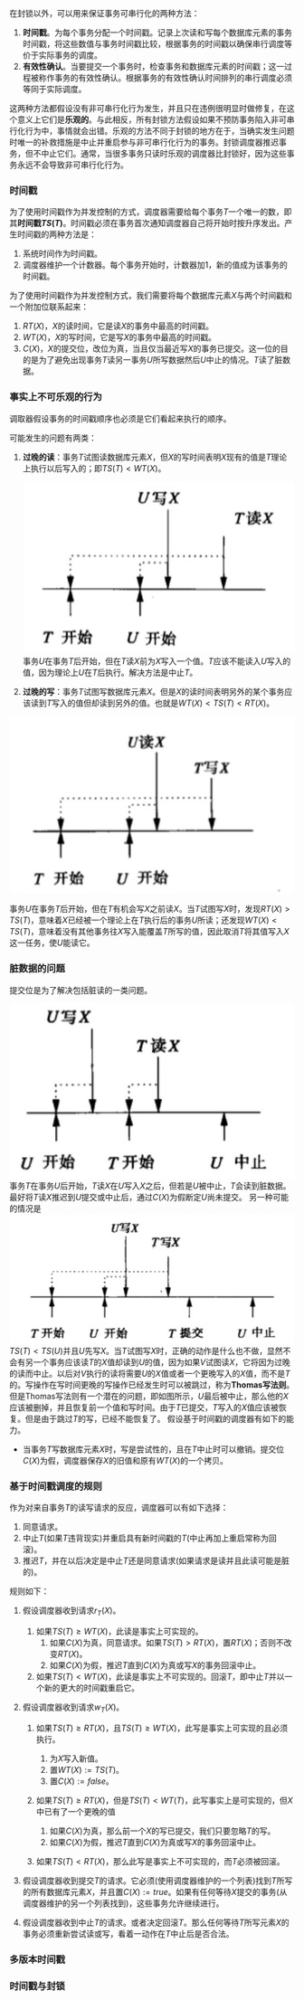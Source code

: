 在封锁以外，可以用来保证事务可串行化的两种方法：

1. **时间戳**。为每个事务分配一个时间戳。记录上次读和写每个数据库元素的事务时间戳，将这些数值与事务时间戳比较，根据事务的时间戳以确保串行调度等价于实际事务的调度。
2. **有效性确认**。当要提交一个事务时，检查事务和数据库元素的时间戳；这一过程被称作事务的有效性确认。根据事务的有效性确认时间排列的串行调度必须等同于实际调度。

这两种方法都假设没有非可串行化行为发生，并且只在违例很明显时做修复，在这个意义上它们是**乐观的**。与此相反，所有封锁方法假设如果不预防事务陷入非可串行化行为中，事情就会出错。乐观的方法不同于封锁的地方在于，当确实发生问题时唯一的补救措施是中止并重启参与非可串行化行为的事务。封锁调度器推迟事务，但不中止它们。通常，当很多事务只读时乐观的调度器比封锁好，因为这些事务永远不会导致非可串行化行为。

### 时间戳

为了使用时间戳作为并发控制的方式，调度器需要给每个事务$T$一个唯一的数，即其**时间戳$TS(T)$**。时间戳必须在事务首次通知调度器自己将开始时按升序发出。产生时间戳的两种方法是：

1. 系统时间作为时间戳。
2. 调度器维护一个计数器。每个事务开始时，计数器加$1$，新的值成为该事务的时间戳。

为了使用时间戳作为并发控制方式，我们需要将每个数据库元素$X$与两个时间戳和一个附加位联系起来：

1. $RT(X)$，$X$的读时间，它是读$X$的事务中最高的时间戳。
2. $WT(X)$，$X$的写时间，它是写$X$的事务中最高的时间戳。
3. $C(X)$，$X$的提交位，改位为真，当且仅当最近写$X$的事务已提交。这一位的目的是为了避免出现事务$T$读另一事务$U$所写数据然后$U$中止的情况。$T$读了脏数据。

### 事实上不可乐观的行为

调取器假设事务的时间戳顺序也必须是它们看起来执行的顺序。

可能发生的问题有两类：

1. **过晚的读**：事务$T$试图读数据库元素$X$，但$X$的写时间表明$X$现有的值是$T$理论上执行以后写入的；即$TS(T) <WT(X)$。

   ![7-8-1](./7-8-1.jpg)
   事务$U$在事务$T$后开始，但在$T$读$X$前为$X$写入一个值。$T$应该不能读入$U$写入的值，因为理论上$U$在$T$后执行。解决方法是中止$T$。

2. **过晚的写**：事务$T$试图写数据库元素$X$。但是$X$的读时间表明另外的某个事务应该读到$T$写入的值但却读到另外的值。也就是$WT(X) < TS(T) < RT(X)$。

![7-8-2](./7-8-2.jpg)

事务$U$在事务$T$后开始，但在$T$有机会写$X$之前读$X$。当$T$试图写$X$时，发现$RT(X) > TS(T)$，意味着$X$已经被一个理论上在$T$执行后的事务$U$所读；还发现$WT(X) < TS(T)$，意味着没有其他事务往$X$写入能覆盖$T$所写的值，因此取消$T$将其值写入$X$这一任务，使$U$能读它。

### 脏数据的问题

提交位是为了解决包括脏读的一类问题。

![7-8-3](./7-8-3.jpg)
事务$T$在事务$U$后开始，$T$读$X$在$U$写入$X$之后，但若是$U$被中止，$T$会读到脏数据。最好将$T$读$X$推迟到$U$提交或中止后，通过$C(X)$为假断定$U$尚未提交。
另一种可能的情况是
![7-8-4](./7-8-4.jpg)
$TS(T) < TS(U)$并且$U$先写$X$。当$T$试图写$X$时，正确的动作是什么也不做，显然不会有另一个事务应该读$T$的$X$值却读到$U$的值，因为如果$V$试图读$X$，它将因为过晚的读而中止。以后对$V$执行的读将需要$U$的$X$值或者一个更晚写入的$X$值，而不是$T$的。写操作在写时间更晚的写操作已经发生时可以被跳过，称为**Thomas写法则**。
但是Thomas写法则有一个潜在的问题，即如图所示，$U$最后被中止，那么他的$X$应该被删掉，并且恢复前一个值和写时间。由于$T$已提交，$T$写入的$X$值应该被恢复。但是由于跳过$T$的写，已经不能恢复了。
假设基于时间戳的调度器有如下的能力。
* 当事务$T$写数据库元素$X$时，写是尝试性的，且在$T$中止时可以撤销。提交位$C(X)$为假，调度器保存$X$的旧值和原有$WT(X)$的一个拷贝。

### 基于时间戳调度的规则

作为对来自事务$T$的读写请求的反应，调度器可以有如下选择：

1. 同意请求。
2. 中止$T$(如果$T$违背现实)并重启具有新时间戳的$T$(中止再加上重启常称为回滚)。
3. 推迟$T$，并在以后决定是中止$T$还是同意请求(如果请求是读并且此读可能是脏的)。

规则如下：

1. 假设调度器收到请求$r_T(X)$。
   1. 如果$TS(T) \ge WT(X)$，此读是事实上可实现的。
      1. 如果$C(X)$为真，同意请求。如果$TS(T) > RT(X)$，置$RT(X)$；否则不改变$RT(X)$。
      2. 如果$C(X)$为假，推迟$T$直到$C(X)$为真或写$X$的事务回滚中止。
   2. 如果$TS(T) < WT(X)$，此读是事实上不可实现的。回滚$T$，即中止$T$并以一个新的更大的时间戳重启它。
2. 假设调度器收到请求$w_T(X)$。

   1. 如果$TS(T) \ge RT(X)$，且$TS(T) \ge WT(X)$，此写是事实上可实现的且必须执行。

      1. 为$X$写入新值。
      2. 置$WT(X) := TS(T)$。
      3. 置$C(X) := false$。
   2. 如果$TS(T) \ge RT(X)$，但是$TS(T) < WT(T)$，此写事实上是可实现的，但$X$中已有了一个更晚的值

      1. 如果$C(X)$为真，那么前一个$X$的写已提交，我们只要忽略$T$的写。
      2. 如果$C(X)$为假，推迟$T$直到$C(X)$为真或写$X$的事务回滚中止。
   3. 如果$TS(T) < RT(X)$，那么此写是事实上不可实现的，而$T$必须被回滚。
3. 假设调度器收到提交$T$的请求。它必须(使用调度器维护的一个列表)找到$T$所写的所有数据库元素$X$，并且置$C(X):= true$。如果有任何等待$X$提交的事务(从调度器维护的另一个列表找到)，这些事务允许继续进行。
4. 假设调度器收到中止$T$的请求。或者决定回滚$T$。那么任何等待$T$所写元素$X$的事务必须重新尝试读或写，看着一动作在$T$中止后是否合法。

### 多版本时间戳

### 时间戳与封锁

